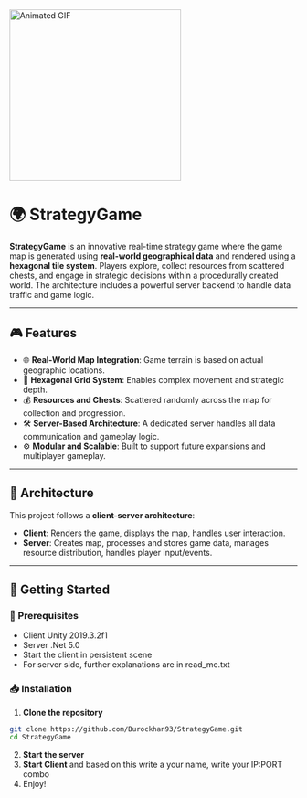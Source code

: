 <img src="tri6es-client/Assets/Demo/gameplay.gif" width="300" alt="Animated GIF">

# 🌍 StrategyGame

**StrategyGame** is an innovative real-time strategy game where the game map is generated using **real-world geographical data** and rendered using a **hexagonal tile system**. Players explore, collect resources from scattered chests, and engage in strategic decisions within a procedurally created world. The architecture includes a powerful server backend to handle data traffic and game logic.

---

## 🎮 Features

- 🌐 **Real-World Map Integration**: Game terrain is based on actual geographic locations.
- 🧩 **Hexagonal Grid System**: Enables complex movement and strategic depth.
- 💰 **Resources and Chests**: Scattered randomly across the map for collection and progression.
- 🛠️ **Server-Based Architecture**: A dedicated server handles all data communication and gameplay logic.
- ⚙️ **Modular and Scalable**: Built to support future expansions and multiplayer gameplay.

---

## 🧱 Architecture

This project follows a **client-server architecture**:

- **Client**: Renders the game, displays the map, handles user interaction.
- **Server**: Creates map, processes and stores game data, manages resource distribution, handles player input/events.

---

## 🚀 Getting Started

### 🔧 Prerequisites

- Client Unity 2019.3.2f1
- Server .Net 5.0
- Start the client in persistent scene
- For server side, further explanations are in read_me.txt


### 📥 Installation

1. **Clone the repository**

```bash
git clone https://github.com/Burockhan93/StrategyGame.git
cd StrategyGame
````
2. **Start the server**
3. **Start Client** and based on this write a your name, write your IP:PORT combo
4. Enjoy!
   
